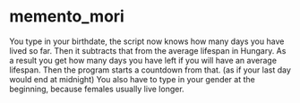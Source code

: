 # memento_mori
You type in your birthdate, the script now knows how many days you have lived so far.
Then it subtracts that from the average lifespan in Hungary.
As a result you get how many days you have left if you will have an average lifespan.
Then the program starts a countdown from that. (as if your last day would end at midnight)
You also have to type in your gender at the beginning, because females usually live longer.
